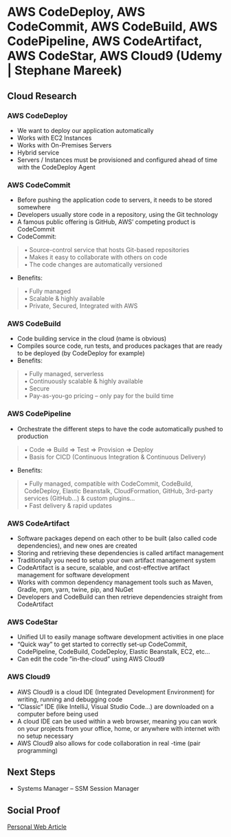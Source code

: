 
# AWS CodeDeploy, AWS CodeCommit, AWS CodeBuild, AWS CodePipeline, AWS CodeArtifact, AWS CodeStar, AWS Cloud9 (Udemy | Stephane Mareek)

## Cloud Research

### AWS CodeDeploy
- We want to deploy our application 
automatically
- Works with EC2 Instances
- Works with On-Premises Servers
- Hybrid service 
- Servers / Instances must be provisioned 
and configured ahead of time with the 
CodeDeploy Agent

### AWS CodeCommit
- Before pushing the application code to servers, it needs to be stored 
somewhere
- Developers usually store code in a repository, using the Git technology
- A famous public offering is GitHub, AWS’ competing product is CodeCommit
- CodeCommit:
>• Source-control service that hosts Git-based repositories
<br>• Makes it easy to collaborate with others on code
<br>• The code changes are automatically versioned 

- Benefits: 
>• Fully managed
<br>• Scalable & highly available
<br>• Private, Secured, Integrated with AWS

### AWS CodeBuild
- Code building service in the cloud (name is obvious)
- Compiles source code, run tests, and produces packages that are ready to be 
deployed (by CodeDeploy for example)
- Benefits: 
>• Fully managed, serverless
<br>• Continuously scalable & highly available
<br>• Secure
<br>• Pay-as-you-go pricing – only pay for the build time

### AWS CodePipeline
- Orchestrate the different steps to have the code automatically pushed to production
>• Code => Build => Test => Provision => Deploy
<br>• Basis for CICD (Continuous Integration & Continuous Delivery)

- Benefits:
>• Fully managed, compatible with CodeCommit, CodeBuild, CodeDeploy, Elastic Beanstalk, 
CloudFormation, GitHub, 3rd-party services (GitHub…) & custom plugins…
<br>• Fast delivery & rapid updates

### AWS CodeArtifact
- Software packages depend on each other to be built (also called code 
dependencies), and new ones are created
- Storing and retrieving these dependencies is called artifact management
- Traditionally you need to setup your own artifact management system
- CodeArtifact is a secure, scalable, and cost-effective artifact 
management for software development
- Works with common dependency management tools such as Maven, 
Gradle, npm, yarn, twine, pip, and NuGet
- Developers and CodeBuild can then retrieve dependencies straight from CodeArtifact

### AWS CodeStar
- Unified UI to easily manage software development activities in one place
- “Quick way” to get started to correctly set-up CodeCommit, CodePipeline, 
CodeBuild, CodeDeploy, Elastic Beanstalk, EC2, etc… 
- Can edit the code ”in-the-cloud” using AWS Cloud9

### AWS Cloud9 
- AWS Cloud9 is a cloud IDE (Integrated 
Development Environment) for writing, running 
and debugging code
- “Classic” IDE (like IntelliJ, Visual Studio Code…) 
are downloaded on a computer before being 
used
- A cloud IDE can be used within a web browser, 
meaning you can work on your projects from 
your office, home, or anywhere with internet 
with no setup necessary
- AWS Cloud9 also allows for code collaboration 
in real
-time (pair programming)


## Next Steps

- Systems Manager – SSM Session Manager

## Social Proof

[Personal Web Article](https://afifurrohman-id.github.io/article/100DaysOfCloud/cloud.html)
